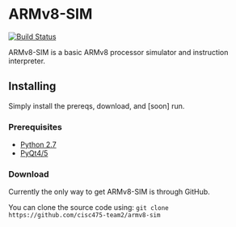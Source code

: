 # ARMv8-SIM
[![Build Status](https://travis-ci.org/cisc475-team2/armv8-sim.svg?branch=devel)](https://travis-ci.org/cisc475-team2/armv8-sim)

ARMv8-SIM is a basic ARMv8 processor simulator and instruction interpreter.

## Installing

Simply install the prereqs, download, and [soon] run.

### Prerequisites
- [Python 2.7](https://www.python.org/downloads/)
- [PyQt4/5](http://pyqt.sourceforge.net/Docs/PyQt5/installation.html)


### Download
Currently the only way to get ARMv8-SIM is through GitHub.

You can clone the source code using: `git clone https://github.com/cisc475-team2/armv8-sim`
